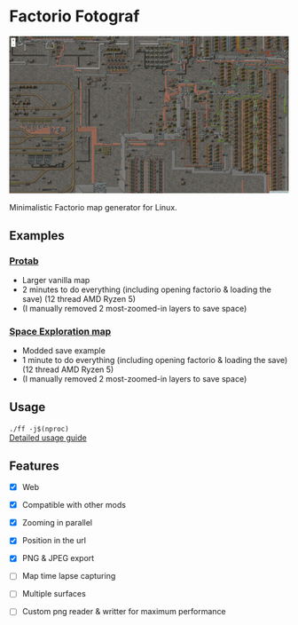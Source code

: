 # Factorio Fotograf

[![demo image](./demo.png)](https://rdck.dev/m/f/protab/#-3.78125,-8.30469,6z)

Minimalistic Factorio map generator for Linux.

## Examples

### [Protab](https://rdck.dev/m/f/protab/)
- Larger vanilla map
- 2 minutes to do everything (including opening factorio & loading the save) (12 thread AMD Ryzen 5)
- (I manually removed 2 most-zoomed-in layers to save space)

### [Space Exploration map](https://rdck.dev/m/f/se/)
- Modded save example
- 1 minute to do everything (including opening factorio & loading the save) (12 thread AMD Ryzen 5)
- (I manually removed 2 most-zoomed-in layers to save space)

## Usage
`./ff -j$(nproc)`  
[Detailed usage guide](./docs/guide.md)

## Features
- [x] Web
- [x] Compatible with other mods
- [x] Zooming in parallel
- [x] Position in the url
- [x] PNG & JPEG export
- [ ] Map time lapse capturing
- [ ] Multiple surfaces
- [ ] Custom png reader & writter for maximum performance

